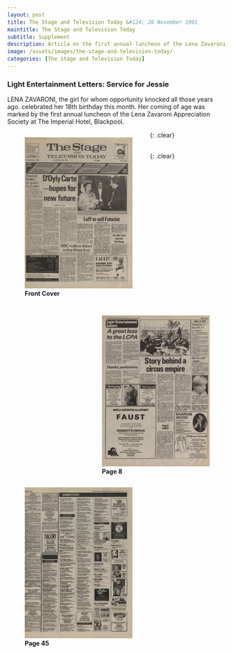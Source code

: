 ```yaml
---
layout: post
title: The Stage and Television Today &#124; 26 November 1981
maintitle: The Stage and Television Today
subtitle: Supplement
description: Articla on the first annual luncheon of the Lena Zavaroni Appreciation Society at The Imperial Hotel, Blackpool.
image: /assets/images/the-stage-and-television-today/
categories: [The Stage and Television Today]
---
```


### Light Entertainment Letters: Service for Jessie
LENA ZAVARONI, the girl for whom opportunity knocked all those years ago. celebrated her 18th birthday this month. Her coming of age was marked by the first annual luncheon of the Lena Zavaroni Appreciation Society at The Imperial Hotel, Blackpool.



<figure class="fig1">
<img src="/assets/images/the-stage-and-television-today/1976-11-26-the-stage-and-television-today-01.jpg" class="full-width">
<figcaption>
<strong>Front Cover</strong>
<p></p>
</figcaption>
</figure>

<figure class="fig2">
<a href="/assets/images/the-stage-and-television-today/1976-11-26-the-stage-and-television-today-08-cropped.jpg"><img src="/assets/images/the-stage-and-television-today/1976-11-26-the-stage-and-television-today-08.jpg" class="full-width zoom-in"></a>
<figcaption>
<strong>Page 8</strong>
</figcaption>
</figure>

{: .clear}

<figure class="fig1">
<a href="/assets/images/the-stage-and-television-today/1976-11-26-the-stage-and-television-today-45.jpg"><img src="/assets/images/the-stage-and-television-today/1976-11-26-the-stage-and-television-today-45.jpg" class="full-width zoom-in"></a>
<figcaption>
<strong>Page 45</strong>
</figcaption>
</figure>

<br />{: .clear}

<style>
.fig1 {float:left; width:49%;}

.fig2 {float:right; width:49%;}
figcaption {float:left; width:100%;}

@media only screen and (max-width: 700px) {
.fig1, .fig2 {float:left; width:100%;}
figcaption {float:left; width:100%; margin-bottom: 10px;}
}
</style>

